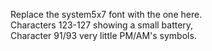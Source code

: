 Replace the system5x7 font with the one here.  
Characters 123-127 showing a small battery,  
Character 91/93 very little PM/AM's symbols.
